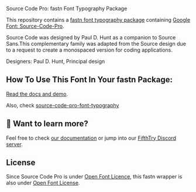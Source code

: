 Source Code Pro: fastn Font Typography Package

This repository contains a [fastn font typography package](https://fastn.com/featured/fonts-typography/) containing [Google Font: 
Source-Code-Pro](https://fonts.google.com/specimen/Source+Code+Pro/about).

Source Code was designed by Paul D. Hunt as 
a companion to Source Sans.This complementary 
family was adapted from the Source design 
due to a request to create a monospaced 
version for coding applications.

Designers: Paul D. Hunt, Principal design

## How To Use This Font In Your fastn Package:

[Read the docs and demo](https://fastn-community.github.io/source-code-pro-font/).

Also, check [source-code-pro-font-typography](https://fastn-community.github.io/source-code-pro-font-typography/)

## 👀 Want to learn more?

Feel free to check [our documentation](https://fastn.com/) or jump into our [FifthTry Discord 
server](https://discord.gg/bucrdvptYd).

## License

Since Source Code Pro is under [Open Font Licence](https://fonts.google.com/specimen/Source+Code+Pro/about), this fastn wrapper is also
under [Open Font License](LICENSE).